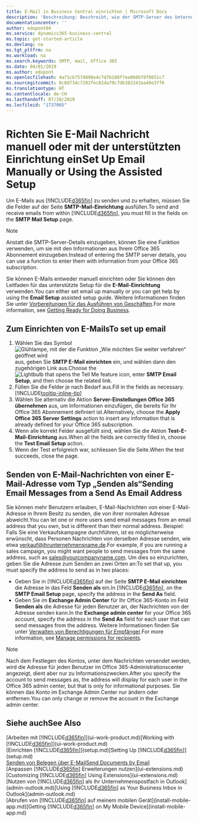 ```yaml
---
title: E-Mail in Business Central einrichten | Microsoft Docs
description: 'Beschreibung: Beschreibt, wie der SMTP-Server des Unternehmens verwendet wird, um in Business Central E-Mail zu senden und zu empfangen und wie die E-Mail-Servereinstellungen verwendet werden, die im Office 365 Abonnement erstellt wurden.'
documentationcenter: ''
author: edupont04
ms.service: dynamics365-business-central
ms.topic: get-started-article
ms.devlang: na
ms.tgt_pltfrm: na
ms.workload: na
ms.search.keywords: SMTP, mail, Office 365
ms.date: 04/01/2019
ms.author: edupont
ms.openlocfilehash: 4a71cb7574898e4c7d76188f7ea068bf8f8651c7
ms.sourcegitcommit: 8c0d734c7202fec81da79c7db382243aa49e37f6
ms.translationtype: HT
ms.contentlocale: de-CH
ms.lasthandoff: 07/10/2019
ms.locfileid: "1737065"
---
```

# <a name="set-up-email-manually-or-using-the-assisted-setup"></a><span data-ttu-id="29ffd-103">Richten Sie E-Mail Nachricht manuell oder mit der unterstützten Einrichtung ein</span><span class="sxs-lookup"><span data-stu-id="29ffd-103">Set Up Email Manually or Using the Assisted Setup</span></span>
<span data-ttu-id="29ffd-104">Um E-Mails aus [!INCLUDE[d365fin](includes/d365fin_md.md)] zu senden und zu erhalten, müssen Sie die Felder auf der Seite **SMTP-Mail-Einrichtung** ausfüllen.</span><span class="sxs-lookup"><span data-stu-id="29ffd-104">To send and receive emails from within [!INCLUDE[d365fin](includes/d365fin_md.md)], you must fill in the fields on the **SMTP Mail Setup** page.</span></span>

> [!NOTE]  
>   <span data-ttu-id="29ffd-105">Anstatt die SMTP-Server-Details einzugeben, können Sie eine Funktion verwenden, um sie mit den Informationen aus Ihrem Office 365 Abonnement einzugeben.</span><span class="sxs-lookup"><span data-stu-id="29ffd-105">Instead of entering the SMTP server details, you can use a function to enter them with information from your Office 365 subscription.</span></span>

<span data-ttu-id="29ffd-106">Sie können E-Mails entweder manuell einrichten oder Sie können den Leitfaden für das unterstützte Setup für die **E-Mail-Einrichtung** verwenden.</span><span class="sxs-lookup"><span data-stu-id="29ffd-106">You can either set email up manually or you can get help by using the **Email Setup** assisted setup guide.</span></span> <span data-ttu-id="29ffd-107">Weitere Informationen finden Sie unter [Vorbereitungen für das Ausführen von Geschäften](ui-get-ready-business.md).</span><span class="sxs-lookup"><span data-stu-id="29ffd-107">For more information, see [Getting Ready for Doing Business](ui-get-ready-business.md).</span></span>  

## <a name="to-set-up-email"></a><span data-ttu-id="29ffd-108">Zum Einrichten von E-Mails</span><span class="sxs-lookup"><span data-stu-id="29ffd-108">To set up email</span></span>
1. <span data-ttu-id="29ffd-109">Wählen Sie das Symbol ![Glühlampe, mit der die Funktion „Wie möchten Sie weiter verfahren“ geöffnet wird](media/ui-search/search_small.png "Wie möchten Sie weiter verfahren?") aus, geben Sie **SMTP E-Mail einrichten** ein, und wählen dann den zugehörigen Link aus.</span><span class="sxs-lookup"><span data-stu-id="29ffd-109">Choose the ![Lightbulb that opens the Tell Me feature](media/ui-search/search_small.png "Tell me what you want to do") icon, enter **SMTP Email Setup**, and then choose the related link.</span></span>
2. <span data-ttu-id="29ffd-110">Füllen Sie die Felder je nach Bedarf aus.</span><span class="sxs-lookup"><span data-stu-id="29ffd-110">Fill in the fields as necessary.</span></span> [!INCLUDE[tooltip-inline-tip](includes/tooltip-inline-tip_md.md)]
3. <span data-ttu-id="29ffd-111">Wählen Sie alternativ die Aktion **Server-Einstellungen Office 365 übernehmen** aus, um Informationen einzufügen, die bereits für Ihr Office 365 Abonnement definiert ist.</span><span class="sxs-lookup"><span data-stu-id="29ffd-111">Alternatively, choose the **Apply Office 365 Server Settings** action to insert any information that is already defined for your Office 365 subscription.</span></span>
4. <span data-ttu-id="29ffd-112">Wenn alle korrekt Felder ausgefüllt sind, wählen Sie die Aktion **Test-E-Mail-Einrichtung** aus.</span><span class="sxs-lookup"><span data-stu-id="29ffd-112">When all the fields are correctly filled in, choose the **Test Email Setup** action.</span></span>
5. <span data-ttu-id="29ffd-113">Wenn der Test erfolgreich war, schliessen Sie die Seite.</span><span class="sxs-lookup"><span data-stu-id="29ffd-113">When the test succeeds, close the page.</span></span>

## <a name="sending-email-messages-from-a-send-as-email-address"></a><span data-ttu-id="29ffd-114">Senden von E-Mail-Nachrichten von einer E-Mail-Adresse vom Typ „Senden als“</span><span class="sxs-lookup"><span data-stu-id="29ffd-114">Sending Email Messages from a Send As Email Address</span></span>
<span data-ttu-id="29ffd-115">Sie können mehr Benutzern erlauben, E-Mail-Nachrichten von einer E-Mail-Adresse in Ihrem Besitz zu senden, die von ihrer normalen Adresse abweicht.</span><span class="sxs-lookup"><span data-stu-id="29ffd-115">You can let one or more users send email messages from an email address that you own, but is different than their normal address.</span></span> <span data-ttu-id="29ffd-116">Beispiel: Falls Sie eine Verkaufskampagne durchführen, ist es möglicherweise erwünscht, dass Personen Nachrichten von derselben Adresse senden, wie etwa verkauf@ihrunternehmensname.de.</span><span class="sxs-lookup"><span data-stu-id="29ffd-116">For example, if you are running a sales campaign, you might want people to send messages from the same address, such as sales@yourcompanyname.com.</span></span> <span data-ttu-id="29ffd-117">Um dies so einzurichten, geben Sie die Adresse zum Senden an zwei Orten an:</span><span class="sxs-lookup"><span data-stu-id="29ffd-117">To set that up, you must specify the address to send as in two places:</span></span>

* <span data-ttu-id="29ffd-118">Geben Sie in [!INCLUDE[d365fin](includes/d365fin_md.md)] auf der Seite **SMTP E-Mail einrichten** die Adresse in das Feld **Senden als** ein.</span><span class="sxs-lookup"><span data-stu-id="29ffd-118">In [!INCLUDE[d365fin](includes/d365fin_md.md)], on the **SMTP Email Setup** page, specify the address in the **Send As** field.</span></span>   
* <span data-ttu-id="29ffd-119">Geben Sie im **Exchange Admin Center** für Ihr Office 365-Konto im Feld **Senden als** die Adresse für jeden Benutzer an, der Nachrichten von der Adresse senden kann.</span><span class="sxs-lookup"><span data-stu-id="29ffd-119">In the **Exchange admin center** for your Office 365 account, specify the address in the **Send As** field for each user that can send messages from the address.</span></span> <span data-ttu-id="29ffd-120">Weitere Informationen finden Sie unter [Verwalten von Berechtigungen für Empfänger](https://docs.microsoft.com/en-us/Exchange/recipients/mailbox-permissions?view=exchserver-2019).</span><span class="sxs-lookup"><span data-stu-id="29ffd-120">For more information, see [Manage permissions for recipients](https://docs.microsoft.com/en-us/Exchange/recipients/mailbox-permissions?view=exchserver-2019).</span></span>

 > [!Note] 
 > <span data-ttu-id="29ffd-121">Nach dem Festlegen des Kontos, unter dem Nachrichten versendet werden, wird die Adresse für jeden Benutzer im Office 365-Administrationscenter angezeigt, dient aber nur zu Informationszwecken.</span><span class="sxs-lookup"><span data-stu-id="29ffd-121">After you specify the account to send messages as, the address will display for each user in the Office 365 admin center, but that is only for informational purposes.</span></span> <span data-ttu-id="29ffd-122">Sie können das Konto im Exchange Admin Center nur ändern oder entfernen.</span><span class="sxs-lookup"><span data-stu-id="29ffd-122">You can only change or remove the account in the Exchange admin center.</span></span>

## <a name="see-also"></a><span data-ttu-id="29ffd-123">Siehe auch</span><span class="sxs-lookup"><span data-stu-id="29ffd-123">See Also</span></span>  
<span data-ttu-id="29ffd-124">[Arbeiten mit [!INCLUDE[d365fin](includes/d365fin_md.md)]](ui-work-product.md)</span><span class="sxs-lookup"><span data-stu-id="29ffd-124">[Working with [!INCLUDE[d365fin](includes/d365fin_md.md)]](ui-work-product.md)</span></span>  
<span data-ttu-id="29ffd-125">[Einrichten [!INCLUDE[d365fin](includes/d365fin_md.md)]](setup.md)</span><span class="sxs-lookup"><span data-stu-id="29ffd-125">[Setting Up [!INCLUDE[d365fin](includes/d365fin_md.md)]](setup.md)</span></span>  
[<span data-ttu-id="29ffd-126">Senden von Belegen über E-Mail</span><span class="sxs-lookup"><span data-stu-id="29ffd-126">Send Documents by Email</span></span>](ui-how-send-documents-email.md)  
<span data-ttu-id="29ffd-127">[Anpassen [!INCLUDE[d365fin](includes/d365fin_md.md)] Erweiterungen nutzen](ui-extensions.md)</span><span class="sxs-lookup"><span data-stu-id="29ffd-127">[Customizing [!INCLUDE[d365fin](includes/d365fin_md.md)] Using Extensions](ui-extensions.md)</span></span>  
<span data-ttu-id="29ffd-128">[Nutzen von [!INCLUDE[d365fin](includes/d365fin_md.md)] als Ihr Unternehmenspostfach in Outlook](admin-outlook.md)</span><span class="sxs-lookup"><span data-stu-id="29ffd-128">[Using [!INCLUDE[d365fin](includes/d365fin_md.md)] as Your Business Inbox in Outlook](admin-outlook.md)</span></span>  
<span data-ttu-id="29ffd-129">[Abrufen von [!INCLUDE[d365fin](includes/d365fin_md.md)] auf meinem mobilen Gerät](install-mobile-app.md)</span><span class="sxs-lookup"><span data-stu-id="29ffd-129">[Getting [!INCLUDE[d365fin](includes/d365fin_md.md)] on My Mobile Device](install-mobile-app.md)</span></span>
